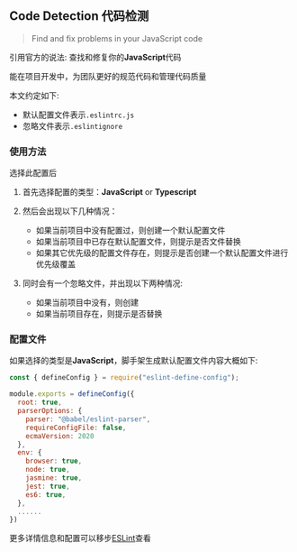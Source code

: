 ## Code Detection 代码检测

> Find and fix problems in your JavaScript code

引用官方的说法: 查找和修复你的**JavaScript**代码

能在项目开发中，为团队更好的规范代码和管理代码质量

本文约定如下:

- 默认配置文件表示`.eslintrc.js`
- 忽略文件表示`.eslintignore`

### 使用方法

选择此配置后

1. 首先选择配置的类型：**JavaScript** or **Typescript**

2. 然后会出现以下几种情况：

   - 如果当前项目中没有配置过，则创建一个默认配置文件
   - 如果当前项目中已存在默认配置文件，则提示是否文件替换
   - 如果其它优先级的配置文件存在，则提示是否创建一个默认配置文件进行优先级覆盖

3. 同时会有一个忽略文件，并出现以下两种情况:
   - 如果当前项目中没有，则创建
   - 如果当前项目存在，则提示是否替换

### 配置文件

如果选择的类型是**JavaScript**，脚手架生成默认配置文件内容大概如下:

```js
const { defineConfig } = require("eslint-define-config");

module.exports = defineConfig({
  root: true,
  parserOptions: {
    parser: "@babel/eslint-parser",
    requireConfigFile: false,
    ecmaVersion: 2020
  },
  env: {
    browser: true,
    node: true,
    jasmine: true,
    jest: true,
    es6: true,
  },
  ......
})

```

更多详情信息和配置可以移步[ESLint](https://eslint.org)查看
